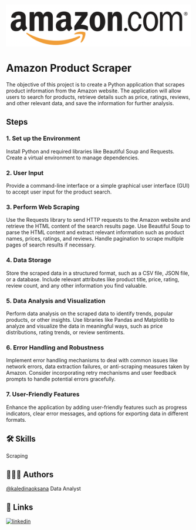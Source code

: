 <img src="logo.png" alt="drawing"/>

# Amazon Product Scraper

The objective of this project is to create a Python application that scrapes product information from the Amazon website. The application will allow users to search for products, retrieve details such as price, ratings, reviews, and other relevant data, and save the information for further analysis.

## Steps

### 1. Set up the Environment

Install Python and required libraries like Beautiful Soup and Requests.
Create a virtual environment to manage dependencies.

### 2. User Input

Provide a command-line interface or a simple graphical user interface (GUI) to accept user input for the product search.

### 3. Perform Web Scraping

Use the Requests library to send HTTP requests to the Amazon website and retrieve the HTML content of the search results page.
Use Beautiful Soup to parse the HTML content and extract relevant information such as product names, prices, ratings, and reviews.
Handle pagination to scrape multiple pages of search results if necessary.

### 4. Data Storage

Store the scraped data in a structured format, such as a CSV file, JSON file, or a database.
Include relevant attributes like product title, price, rating, review count, and any other information you find valuable.

### 5. Data Analysis and Visualization

Perform data analysis on the scraped data to identify trends, popular products, or other insights.
Use libraries like Pandas and Matplotlib to analyze and visualize the data in meaningful ways, such as price distributions, rating trends, or review sentiments.

### 6. Error Handling and Robustness

Implement error handling mechanisms to deal with common issues like network errors, data extraction failures, or anti-scraping measures taken by Amazon.
Consider incorporating retry mechanisms and user feedback prompts to handle potential errors gracefully.

### 7. User-Friendly Features

Enhance the application by adding user-friendly features such as progress indicators, clear error messages, and options for exporting data in different formats.

## 🛠 Skills

Scraping

## 👩🏻‍💻 Authors

[@kaledinaoksana](https://github.com/kaledinaoksana) Data Analyst

## 🔗 Links

 [![linkedin](https://img.shields.io/badge/linkedin-0A66C2?style=for-the-badge&logo=linkedin&logoColor=white)](https://www.linkedin.com/in/oksana-kaledina/)
